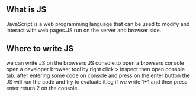 ## What is JS
JavaScript is a web programming language that can be used to modify and interact with web pages.JS run on the server and browser side.

## Where to write JS
we can write JS on the browsers JS console.to open a browsers console open a developer browser tool by right click > inspect then open console tab. after entering some code on console and press on the enter button the JS will run the code and try to evaluate it.eg if we write 1+1 and then press enter return 2 on the console. 
